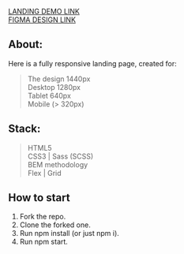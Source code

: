 [LANDING DEMO LINK](https://smiyka.github.io/Eco-cosmetics-landing/)<br>
[FIGMA DESIGN LINK](https://www.figma.com/file/Fz588JKGuPS2Bk21De4KE5/Brand-of-eco-cosmetics-_FE-students?node-id=195%3A0)

## About:
Here is a fully responsive landing page, created for:<br>
> The design 1440px<br>
> Desktop 1280px<br>
> Tablet 640px<br>
> Mobile (> 320px)<br>

## Stack:
> HTML5<br>
> CSS3 | Sass (SCSS)<br>
> BEM methodology<br>
> Flex | Grid<br>

## How to start
1. Fork the repo.<br>
2. Clone the forked one.<br>
3. Run npm install (or just npm i).<br>
4. Run npm start.<br>
